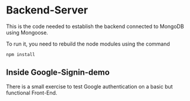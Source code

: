 # Backend-Server
This is the code needed to establish the backend connected to MongoDB using Mongoose.

To run it, you need to rebuild the node modules using the command

```
npm install
```
## Inside Google-Signin-demo
There is a small exercise to test Google authentication on a basic but functional Front-End.